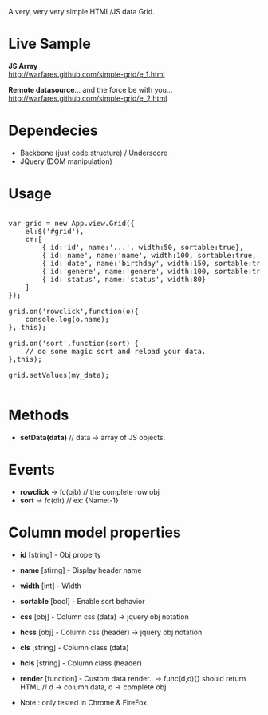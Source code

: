 A very, very very simple HTML/JS data Grid.

Live Sample
==
<b>JS Array</b>
<br/>
http://warfares.github.com/simple-grid/e_1.html

<b>Remote datasource</b>... and the force be with you... 
<br/>
http://warfares.github.com/simple-grid/e_2.html

Dependecies
== 
* Backbone (just code structure) / Underscore 
* JQuery (DOM manipulation)

Usage
==
<pre>

var grid = new App.view.Grid({
    el:$('#grid'),
    cm:[
        { id:'id', name:'...', width:50, sortable:true},
        { id:'name', name:'name', width:100, sortable:true, css:{color:'999'}},
        { id:'date', name:'birthday', width:150, sortable:true},
        { id:'genere', name:'genere', width:100, sortable:true, render:function(d,o){ return d }},
        { id:'status', name:'status', width:80}
    ]
});

grid.on('rowclick',function(o){
    console.log(o.name);
}, this);

grid.on('sort',function(sort) {
    // do some magic sort and reload your data.
},this);

grid.setValues(my_data);

</pre>


Methods 
==
* **setData(data)** // data -> array of JS objects.

Events
==
* **rowclick** -> fc(ojb) // the complete row obj
* **sort** -> fc(dir) // ex: {Name:-1}

Column model properties
==

- **id** [string] - Obj property
* **name** [stirng] - Display header name 
* **width** [int] - Width 
* **sortable** [bool] - Enable sort behavior 
* **css** [obj] - Column css (data) -> jquery obj notation
* **hcss** [obj] - Column css (header) -> jquery obj notation
* **cls** [string] - Column class (data)
* **hcls** [string] - Column class (header)
* **render** [function] - Custom data render.. -> func(d,o){} should return HTML // d -> column data, o -> complete obj

* Note : only tested in Chrome & FireFox.
